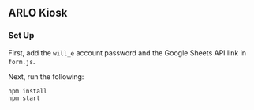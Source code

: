 ## ARLO Kiosk

### Set Up
First, add the ```will_e``` account password and the Google Sheets API link in ```form.js```.

Next, run the following:
``` 
npm install 
npm start 
```